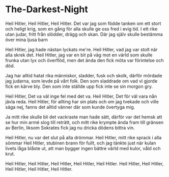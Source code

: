 # The-Darkest-Night


Heil Hitler, Heil Hitler, Heil Hitler.
Det var jag som födde tanken om ett stort och heligt krig,
som en gång för alla skulle ge oss fred i evig tid.
I ett rike utan judar, fritt från slödder, drägg och skan.
Där jag själv skulle bestämma över mina ljusa barn

Heil Hitler, jag hade nästan lyckats me're.
Heil Hitler, vad jag var stolt när alla skrek det.
Heil Hitler, jag var en bit på väg mot en värld som
skulle frunka utan lyx och överflöd, men det ända
den fick möta var förintelse och död.

Jag har alltid hatat rika människor, sladder, fusk och skolk,
därför mördade jag judarna, som levde på vårt folk.
Den som sladdrade om vad vi gjorde fick en kärve bly.
Den som inte ställde upp fick inte se sin morgon gry.

Heil Hitler, Det va väl inge fel med det va.
Heil Hitler, Det för väl vara nån jävla reda.
Heil Hitler, för allting har sin plats och om jag tvekade
och ville säga nej, fanns det alltid vänner där som kunde övertyga mig.

Ja mitt rike skulle bli det vackraste man hade sätt,
därför var det hemsk att se hur min armé slog till reträtt,
och mitt rike krympte ända fram till gränsen av Berlin,
liksom Sokrates fick jag nu dricka dödens bittra vin.

Heil Hitler, nu var det slut på alla drömmar.
Heil Hitler, mitt rike sprack i alla sömmar
Heil Hitler, stubinen brann för fullt, och jag tänkte
just när kulan livets låga blåste ut,
att man bygger ingen bättre värld med kulor, våld och krut.

Heil Hitler, Heil Hitler, Heil Hitler, Heil Hitler, Heil Hitler.
Heil Hitler, Heil Hitler, Heil Hitler, Heil Hitler, Heil Hitler.


